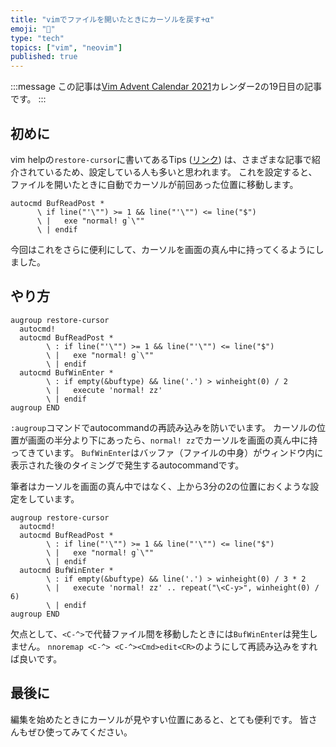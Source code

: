 ```yaml
---
title: "vimでファイルを開いたときにカーソルを戻す+α"
emoji: "🥌"
type: "tech"
topics: ["vim", "neovim"]
published: true
---
```


:::message
この記事は[Vim Advent Calendar 2021](https://qiita.com/advent-calendar/2021/vim)カレンダー2の19日目の記事です。
:::

## 初めに

vim helpの`restore-cursor`に書いてあるTips ([リンク](https://vim-jp.org/vimdoc-ja/usr_05.html#restore-cursor)) は、さまざまな記事で紹介されているため、設定している人も多いと思われます。
これを設定すると、ファイルを開いたときに自動でカーソルが前回あった位置に移動します。

```vim
autocmd BufReadPost *
      \ if line("'\"") >= 1 && line("'\"") <= line("$")
      \ |   exe "normal! g`\""
      \ | endif
```
今回はこれをさらに便利にして、カーソルを画面の真ん中に持ってくるようにしました。

## やり方

```vim
augroup restore-cursor
  autocmd!
  autocmd BufReadPost *
        \ : if line("'\"") >= 1 && line("'\"") <= line("$")
        \ |   exe "normal! g`\""
        \ | endif
  autocmd BufWinEnter *
        \ : if empty(&buftype) && line('.') > winheight(0) / 2
        \ |   execute 'normal! zz'
        \ | endif
augroup END
```

`:augroup`コマンドでautocommandの再読み込みを防いでいます。
カーソルの位置が画面の半分より下にあったら、`normal! zz`でカーソルを画面の真ん中に持ってきています。
`BufWinEnter`はバッファ（ファイルの中身）がウィンドウ内に表示された後のタイミングで発生するautocommandです。

筆者はカーソルを画面の真ん中ではなく、上から3分の2の位置におくような設定をしています。

```vim
augroup restore-cursor
  autocmd!
  autocmd BufReadPost *
        \ : if line("'\"") >= 1 && line("'\"") <= line("$")
        \ |   exe "normal! g`\""
        \ | endif
  autocmd BufWinEnter *
        \ : if empty(&buftype) && line('.') > winheight(0) / 3 * 2
        \ |   execute 'normal! zz' .. repeat("\<C-y>", winheight(0) / 6)
        \ | endif
augroup END
```

欠点として、`<C-^>`で代替ファイル間を移動したときには`BufWinEnter`は発生しません。
`nnoremap <C-^> <C-^><Cmd>edit<CR>`のようにして再読み込みをすれば良いです。

## 最後に

編集を始めたときにカーソルが見やすい位置にあると、とても便利です。
皆さんもぜひ使ってみてください。

